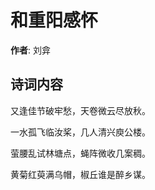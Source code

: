 # 和重阳感怀

**作者**: 刘弇

## 诗词内容

又逢佳节破牢愁，天卷微云尽放秋。

一水孤飞临汝桨，几人清兴庾公楼。

萤腰乱试林塘点，蝇阵微收几案稠。

黄菊红萸满乌帽，椒丘谁是醉乡谋。

